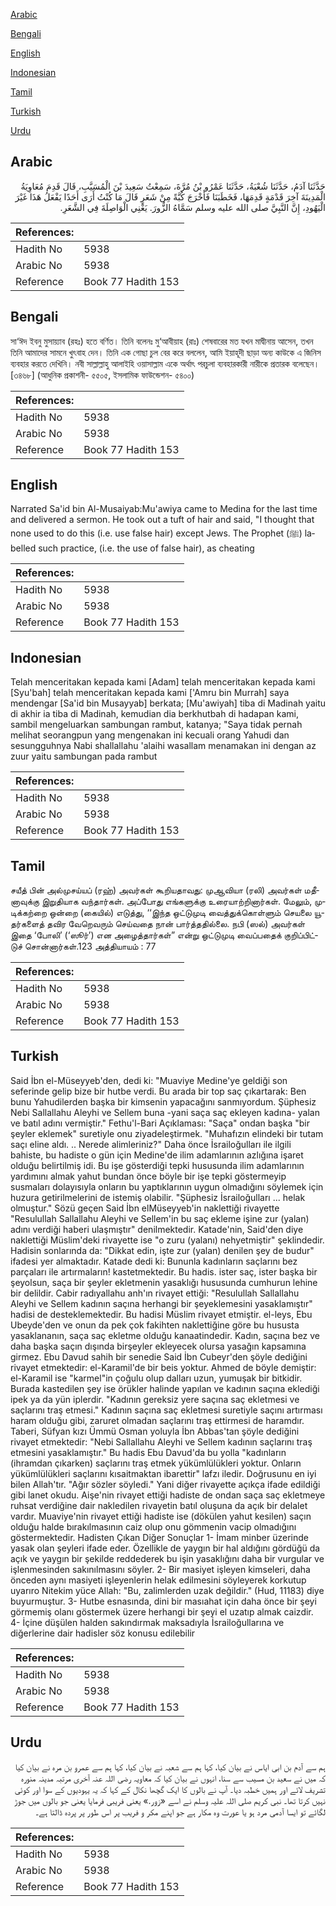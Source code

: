 [Arabic](#arabic)

[Bengali](#bengali)

[English](#english)

[Indonesian](#indonesian)

[Tamil](#tamil)

[Turkish](#turkish)

[Urdu](#urdu)

## Arabic


<div dir="rtl" lang="ar" style={{fontSize:'larger',backgroundColor:'#f8f9fa',padding:20}}>
حَدَّثَنَا آدَمُ، حَدَّثَنَا شُعْبَةُ، حَدَّثَنَا عَمْرُو بْنُ مُرَّةَ، سَمِعْتُ سَعِيدَ بْنَ الْمُسَيَّبِ، قَالَ قَدِمَ مُعَاوِيَةُ الْمَدِينَةَ آخِرَ قَدْمَةٍ قَدِمَهَا، فَخَطَبَنَا فَأَخْرَجَ كُبَّةً مِنْ شَعَرٍ قَالَ مَا كُنْتُ أَرَى أَحَدًا يَفْعَلُ هَذَا غَيْرَ الْيَهُودِ، إِنَّ النَّبِيَّ صلى الله عليه وسلم سَمَّاهُ الزُّورَ‏.‏ يَعْنِي الْوَاصِلَةَ فِي الشَّعَرِ‏.‏
</div>
<div style={{backgroundColor:'#f8f9fa',padding:20, marginBottom: 10}}><table> <thead> <tr> <th>References:</th> <th></th> </tr> </thead> <tbody><tr><td>Hadith No</td><td>5938</td></tr><tr><td>Arabic No</td><td>5938</td></tr><tr><td>Reference</td><td>Book 77 Hadith 153</td></tr></tbody></table></div>

## Bengali


<div dir="ltr" lang="bn" style={{fontSize:'larger',backgroundColor:'#f8f9fa',padding:20}}>
সা‘ঈদ ইবনু মুসায়্যাব (রহঃ) হতে বর্ণিত। তিনি বলেনঃ মু‘আবীয়াহ (রাঃ) শেষবারের মত যখন মাদ্বীনায় আসেন, তখন তিনি আমাদের সামনে খুৎবাহ দেন। তিনি এক গোছা চুল বের করে বললেন, আমি ইয়াহূদী ছাড়া অন্য কাউকে এ জিনিস ব্যবহার করতে দেখিনি। নবী সাল্লাল্লাহু আলাইহি ওয়াসাল্লাম একে অর্থাৎ পরচুলা ব্যবহারকারী নারীকে প্রতারক বলেছেন।[৩৪৬৮] (আধুনিক প্রকাশনী- ৫৫০৫, ইসলামিক ফাউন্ডেশন- ৫৪০০)
</div>
<div style={{backgroundColor:'#f8f9fa',padding:20, marginBottom: 10}}><table> <thead> <tr> <th>References:</th> <th></th> </tr> </thead> <tbody><tr><td>Hadith No</td><td>5938</td></tr><tr><td>Arabic No</td><td>5938</td></tr><tr><td>Reference</td><td>Book 77 Hadith 153</td></tr></tbody></table></div>

## English


<div dir="ltr" lang="en" style={{fontSize:'larger',backgroundColor:'#f8f9fa',padding:20}}>
Narrated Sa'id bin Al-Musaiyab:Mu'awiya came to Medina for the last time and delivered a sermon. He took out a tuft of hair and said, "I thought that none used to do this (i.e. use false hair) except Jews. The Prophet (ﷺ) labelled such practice, (i.e. the use of false hair), as cheating
</div>
<div style={{backgroundColor:'#f8f9fa',padding:20, marginBottom: 10}}><table> <thead> <tr> <th>References:</th> <th></th> </tr> </thead> <tbody><tr><td>Hadith No</td><td>5938</td></tr><tr><td>Arabic No</td><td>5938</td></tr><tr><td>Reference</td><td>Book 77 Hadith 153</td></tr></tbody></table></div>

## Indonesian


<div dir="ltr" lang="id" style={{fontSize:'larger',backgroundColor:'#f8f9fa',padding:20}}>
Telah menceritakan kepada kami [Adam] telah menceritakan kepada kami [Syu'bah] telah menceritakan kepada kami ['Amru bin Murrah] saya mendengar [Sa'id bin Musayyab] berkata; [Mu'awiyah] tiba di Madinah yaitu di akhir ia tiba di Madinah, kemudian dia berkhutbah di hadapan kami, sambil mengeluarkan sambungan rambut, katanya; "Saya tidak pernah melihat seorangpun yang mengenakan ini kecuali orang Yahudi dan sesungguhnya Nabi shallallahu 'alaihi wasallam menamakan ini dengan az zuur yaitu sambungan pada rambut
</div>
<div style={{backgroundColor:'#f8f9fa',padding:20, marginBottom: 10}}><table> <thead> <tr> <th>References:</th> <th></th> </tr> </thead> <tbody><tr><td>Hadith No</td><td>5938</td></tr><tr><td>Arabic No</td><td>5938</td></tr><tr><td>Reference</td><td>Book 77 Hadith 153</td></tr></tbody></table></div>

## Tamil


<div dir="ltr" lang="ta" style={{fontSize:'larger',backgroundColor:'#f8f9fa',padding:20}}>
சயீத் பின் அல்முசய்யப் (ரஹ்) அவர்கள் கூறியதாவது: முஆவியா (ரலி) அவர்கள் மதீனாவுக்கு இறுதியாக வந்தார்கள். அப்போது எங்களுக்கு உரையாற்றினார்கள். மேலும், முடிக்கற்றை ஒன்றை (கையில்) எடுத்து, ‘‘இந்த ஒட்டுமுடி வைத்துக்கொள்ளும் செயலை யூதர்களைத் தவிர வேறெவரும் செய்வதை நான் பார்த்ததில்லை. நபி (ஸல்) அவர்கள் இதை ‘போலி’ (‘ஸூர்’) என அழைத்தார்கள்” என்று ஒட்டுமுடி வைப்பதைக் குறிப்பிட்டுச் சொன்னார்கள்.123 அத்தியாயம் : 77
</div>
<div style={{backgroundColor:'#f8f9fa',padding:20, marginBottom: 10}}><table> <thead> <tr> <th>References:</th> <th></th> </tr> </thead> <tbody><tr><td>Hadith No</td><td>5938</td></tr><tr><td>Arabic No</td><td>5938</td></tr><tr><td>Reference</td><td>Book 77 Hadith 153</td></tr></tbody></table></div>

## Turkish


<div dir="ltr" lang="tr" style={{fontSize:'larger',backgroundColor:'#f8f9fa',padding:20}}>
Said İbn el-Müseyyeb'den, dedi ki: "Muaviye Medine'ye geldiği son seferinde gelip bize bir hutbe verdi. Bu arada bir top saç çıkartarak: Ben bunu Yahudilerden başka bir kimsenin yapacağını sanmıyordum. Şüphesiz Nebi Sallallahu Aleyhi ve Sellem buna -yani saça saç ekleyen kadına- yalan ve batıl adını vermiştir." Fethu'l-Bari Açıklaması: "Saça" ondan başka "bir şeyler eklemek" suretiyle onu ziyadeleştirmek. "Muhafızın elindeki bir tutam saçı eline aldı. .. Nerede alimleriniz?" Daha önce İsrailoğulları ile ilgili bahiste, bu hadiste o gün için Medine'de ilim adamlarının azlığına işaret olduğu belirtilmiş idi. Bu işe gösterdiği tepki hususunda ilim adamlarının yardımını almak yahut bundan önce böyle bir işe tepki göstermeyip susmaları dolayısıyla onların bu yaptıklarının uygun olmadığını söylemek için huzura getirilmelerini de istemiş olabilir. "Şüphesiz İsrailoğulları ... helak olmuştur." Sözü geçen Said İbn elMüseyyeb'in naklettiği rivayette "Resulullah Sallallahu Aleyhi ve Sellem'in bu saç ekleme işine zur (yalan) adını verdiği haberi ulaşmıştır" denilmektedir. Katade'nin, Said'den diye naklettiği Müslim'deki rivayette ise "o zuru (yalanı) nehyetmiştir" şeklindedir. Hadisin sonlarında da: "Dikkat edin, işte zur (yalan) denilen şey de budur" ifadesi yer almaktadır. Katade dedi ki: Bununla kadınların saçlarını bez parçaları ile artırmaların! kastetmektedir. Bu hadis. ister saç, ister başka bir şeyolsun, saça bir şeyler ekletmenin yasaklığı hususunda cumhurun lehine bir delildir. Cabir radıyallahu anh'ın rivayet ettiği: "Resulullah Sallallahu Aleyhi ve Sellem kadının saçına herhangi bir şeyeklemesini yasaklamıştır" hadisi de desteklemektedir. Bu hadisi Müslim rivayet etmiştir. el-leys, Ebu Ubeyde'den ve onun da pek çok fakihten naklettiğine göre bu hususta yasaklananın, saça saç ekletme olduğu kanaatindedir. Kadın, saçına bez ve daha başka saçın dışında birşeyler ekleyecek olursa yasağın kapsamına girmez. Ebu Davud sahih bir senedie Said İbn Cubeyr'den şöyle dediğini rivayet etmektedir: el-Karamil'de bir beis yoktur. Ahmed de böyle demiştir: el-Karamil ise "karmel"in çoğulu olup dalları uzun, yumuşak bir bitkidir. Burada kastedilen şey ise örükler halinde yapılan ve kadının saçına eklediği ipek ya da yün iplerdir. "Kadının gereksiz yere saçına saç ekletmesi ve saçlarını traş etmesi." Kadının saçına saç ekletmesi suretiyle saçını artırması haram olduğu gibi, zaruret olmadan saçlarını traş ettirmesi de haramdır. Taberi, Süfyan kızı Ümmü Osman yoluyla İbn Abbas'tan şöyle dediğini rivayet etmektedir: "Nebi Sallallahu Aleyhi ve Sellem kadının saçlarını traş etmesini yasaklamıştır." Bu hadis Ebu Davud'da bu yolla "kadınların (ihramdan çıkarken) saçlarını traş etmek yükümlülükleri yoktur. Onların yükümlülükleri saçlarını kısaitmaktan ibarettir" lafzı iledir. Doğrusunu en iyi bilen Allah'tır. "Ağır sözler söyledi." Yani diğer rivayette açıkça ifade edildiği gibi lanet okudu. Aişe'nin rivayet ettiği hadiste de ondan saça saç ekletmeye ruhsat verdiğine dair nakledilen rivayetin batıl oluşuna da açık bir delalet vardır. Muaviye'nin rivayet ettiği hadiste ise (dökülen yahut kesilen) saçın olduğu halde bırakılmasının caiz olup onu gömmenin vacip olmadığını göstermektedir. Hadisten Çıkan Diğer Sonuçlar 1- İmam minber üzerinde yasak olan şeyleri ifade eder. Özellikle de yaygın bir hal aldığını gördüğü da açık ve yaygın bir şekilde reddederek bu işin yasaklığını daha bir vurgular ve işlenmesinden sakınılmasını söyler. 2- Bir masiyet işleyen kimseleri, daha önceden aynı masiyeti işleyenlerin helak edilmesini söyleyerek korkutup uyarıro Nitekim yüce Allah: "Bu, zalimlerden uzak değildir." (Hud, 11183) diye buyurmuştur. 3- Hutbe esnasında, dini bir masıahat için daha önce bir şeyi görmemiş olanı göstermek üzere herhangi bir şeyi el uzatıp almak caizdir. 4- İçine düşülen halden sakındırmak maksadıyla İsrailoğullarına ve diğerlerine dair hadisler söz konusu edilebilir
</div>
<div style={{backgroundColor:'#f8f9fa',padding:20, marginBottom: 10}}><table> <thead> <tr> <th>References:</th> <th></th> </tr> </thead> <tbody><tr><td>Hadith No</td><td>5938</td></tr><tr><td>Arabic No</td><td>5938</td></tr><tr><td>Reference</td><td>Book 77 Hadith 153</td></tr></tbody></table></div>

## Urdu


<div dir="rtl" lang="ur" style={{fontSize:'larger',backgroundColor:'#f8f9fa',padding:20}}>
ہم سے آدم بن ابی ایاس نے بیان کیا، کہا ہم سے شعبہ نے بیان کیا، کہا ہم سے عمرو بن مرہ نے بیان کیا کہ میں نے سعید بن مسیب سے سنا، انہوں نے بیان کیا کہ معاویہ رضی اللہ عنہ آخری مرتبہ مدینہ منورہ تشریف لائے اور ہمیں خطبہ دیا۔ آپ نے بالوں کا ایک گچھا نکال کے کہا کہ یہ یہودیوں کے سوا اور کوئی نہیں کرتا تھا۔ نبی کریم صلی اللہ علیہ وسلم نے اسے «زور‏.‏» یعنی فریبی فرمایا یعنی جو بالوں میں جوڑ لگائے تو ایسا آدمی مرد ہو یا عورت وہ مکار ہے جو اپنے مکر و فریب پر اس طور پر پردہ ڈالتا ہے۔
</div>
<div style={{backgroundColor:'#f8f9fa',padding:20, marginBottom: 10}}><table> <thead> <tr> <th>References:</th> <th></th> </tr> </thead> <tbody><tr><td>Hadith No</td><td>5938</td></tr><tr><td>Arabic No</td><td>5938</td></tr><tr><td>Reference</td><td>Book 77 Hadith 153</td></tr></tbody></table></div>